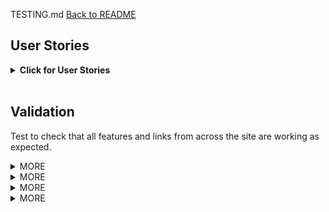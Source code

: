 TESTING.md
[Back to README](README.md)
## User Stories
<details>
    <summary><b>Click for User Stories</b></summary>
    <p> 
        The goal of this test is to ensure that the user requirements have been delivered. Further details of features and user story tasks can be found in: <em><strong>https://github.com/users/Mark-O-S/projects/6</strong></em>. 

| No: | User Story | Acceptance Criteria | Result | Additional Comments |
|-----|------------|---------------------|--------|-----------|
| 1 | As a site user, I can gain access to the website so that I can learn more about the business and the types of products they sell. | - Website URL directs user to the homepage. <br> - The landing page has a clear overview of what the goals of the website.  | Pass |  |
| 2 | As a site user, I can easily navigate around the website. | - Navigation bar is present across all pages of the website. <br> - Links to other pages work when trying to navigate the website. <br> - Hamburger dropdown menu displayed in smaller screens.  | Pass | Profile page only accessible by registered users. |
| 3 | As a site user, I want to be able to find more information about the business, contact the business and/or follow the creator. | - Footer section is displayed at the bottom of the page across the website. <br> - Contact details and social links are clearly displayed. <br> - Links to pages outside of the website opens in a new tab.  | Pass | Ensured that a newsletter signup is also included. |
| 4 | As a business owner, add a Call To Action button that is clearly visible on the landing page to encourage site users to access the shop and view/buy products. |  - Include a Hero Image. <br> - Add a "Shop Now" button as a Call To Action to site users. | Pass | |
| 5 | As a site user, I can read about the business for more details. | Include an "About" page and display clearly.  | Pass |  |
| 6 | As a business owner, include all product categories in the landing page for easier UI/UX and navigation. | - Easily display each category with an image and button. <br> - Ensure each category product that is clicked will lead to the correct page. <br> - Allow users the option to either click the product category image or the button to be redirected to the chosen page.  | Pass |  |
| 7 | As a site user, I can register for an account so that I have access to additional features of the website. | - Enable a site user to register for an account using email, username and password.  | Pass |  |
| 8 | As a site user, I can check my emails for a confirmation email in order to verify that my registration is successful. | - The user is asked to verify their email address upon registration.  | Pass | |
| 9 | As a site user, I can login and logout from my account, so that I can access my account’s information and keep my information secure. | - The user is able to login to their account using their username and password. <br> - User is able to logout from their account.  | Pass |  |
| 10 | As a site user, I can reset my password so that I can regain access to my account if I forget my username and/or password. | -The user is able to reset their password by entering their email address. <br> - The user receives an email with a link redirecting them to reset their password. | Pass | |
| 11 | As a business owner, I can have access to the admin interface to add, update, view and delete products. | - Enable admin the ability to add, update, view and delete categories in the admin panel. <br> - Enable admin the ability to add products and their relative information and images via the admin panel.| Pass |  |
| 12 | As a business owner, I can add a product through the store user interface in order to add new items to my store. | - Enable business owner to add products to the store via form on the frontend. | Fail | Not completed. For now, this can only be done through the admin interface. |
| 13 | As a business owner, I can edit/update a product through store user interface  | - Enable business owner to update products via form on the frontend.  | Fail | Not completed. For now, this can only be done through the admin interface. |
| 14 | As a Customer, I can view the sites products so that I can make a purchase. | - Enable site users to see a list of products in the Shop page. <br> - Each product displays an image, name, price, category & rating. <br> - Enable site users to view a specific category of products. <br> - Enable site users to quickly identify deals and new products. | Pass |  |
| 15 | As a Customer, I can view individual product descriptions so that I can get more information. | - Enable site users to click on each individual product to get more information. <br> - Enable site users to see any reviews made on each specific product, or if user is registered. Allow them to create, edit or delete their review.| Pass |  |
| 16 | As a Customer, I can search for a specific product through the search tab to quickly find a certain product. | - Enable site users to search for a product by name. <br> - Enable site users to see what they searched for and the number of results. | Pass |  |
| 17 | As a Customer, I can sort products to identify best rated and price ranging from high to low. | - Site users can sort all products as well as categories of products in ascending and descending order. <br> - Site users can sort products by price in ascending and descending order. <br> - Site users can sort products by rating in ascending and descending order. <br> - Site users can sort products by name in ascending and descending order. | Pass |  |
| 18 | As a registered user, I can have a personal profile when I'm using the site. | - Registered users are able to access their profile through logging in. <br> - Enable registered users the option to logout from the site. | Pass |  |
| 19 | As a customer, I can access my basket to review my items before I purchase them. | - Customer is able to access the basket page via the main navigation. <br> - Customers who have added products to their basket will be able to see their products. | Pass |  |
| 20 | As a customer, I can see the total cost of the products that I have in my basket so that I know how much I am going to be spending. | - Enable site users to add items to their basket. <br> - Enable site users to view the subtotal and total cost of items in their basket. | Pass |  |
| 21 | As a Customer, I can update the quantity of each item in my basket, so that I can easily make changes to my order before checkout. | - Enable site users to update the quantity of each item in their basket. <br> - Enable customer to easily remove a product from their basket if they wish. | Pass |  |
| 22 | As a developer, I can use Stripe to setup a secure payment system to the online shop. | - Ensure Stripe Elements work as expected. <br> - Ensure payment field requires a card number, expiration date and cvc. <br> - Invalid card number turns red and error message is displayed if details are invalid. | Pass |  |
| 23 | As a customer, I can see an order confirmation after checkout so that I can confirm that my order was successful. | - Enable customers to see their products and totals in the checkout page. <br> - Redirect customer to the checkout success page where they can see their order summary. | Pass |  |
| 24 | As a site user, I can sign up to the websites newsletter to can keep updated with the latest news and offers. | - Set up a newsletter email signup form and display it in the footer section. <br> - When a site user enters email and clicks subscribe, a success message is displayed. <br> - Email address is recorded on the Mailchimp account. | Pass |  |
                          
<br>
</p>
</details><br>

## Validation
Test to check that all features and links from across the site are working as expected.
<details>
   <summary>MORE</summary>
   <p>
   </p>
</details>

<details>
   <summary>MORE</summary>
   <p>

   </p>
</details>

<details>
   <summary>MORE</summary>
   <p>

   </p>
</details>

<details>
   <summary>MORE</summary>
   <p>

   </p>
</details>
